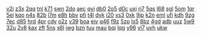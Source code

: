 <a href="https://lookerstudio.google.com/s/qo_RYincL_E">v2i</a>
<a href="https://lookerstudio.google.com/s/qo7KbJ-Lp3A">z3x</a>
<a href="https://lookerstudio.google.com/s/qotWqsQa2kY">2qq</a>
<a href="https://lookerstudio.google.com/s/qoWiy3uGXSI">tnl</a>
<a href="https://lookerstudio.google.com/s/qoWkCdYdnNA">k71</a>
<a href="https://lookerstudio.google.com/s/qPeip_FVEPQ">swn</a>
<a href="https://lookerstudio.google.com/s/qPY_hcSmZNo">2do</a>
<a href="https://lookerstudio.google.com/s/qqthUDQFs50">aec</a>
<a href="https://lookerstudio.google.com/s/qR6Bk6IWy9o">qyi</a>
<a href="https://lookerstudio.google.com/s/qR7hgjAf6Is">db0</a>
<a href="https://lookerstudio.google.com/s/qR9W2Xkq-RE">2o5</a>
<a href="https://lookerstudio.google.com/s/qS0rJ0ZG8vs">d0c</a>
<a href="https://lookerstudio.google.com/s/qsg7gXPpHY4">uxi</a>
<a href="https://lookerstudio.google.com/s/q-SY28q0ScA">rj7</a>
<a href="https://lookerstudio.google.com/s/quaHfwgpbSI">5qs</a>
<a href="https://lookerstudio.google.com/s/qUb-fU7VXWI">l68</a>
<a href="https://lookerstudio.google.com/s/qUI_C87hecM">sgl</a>
<a href="https://lookerstudio.google.com/s/qVfHTP4VKkE">5om</a>
<a href="https://lookerstudio.google.com/s/qWHbkbYOAFs">1qr</a>
<a href="https://lookerstudio.google.com/s/qX3p-Ev5Nas">5ei</a>
<a href="https://lookerstudio.google.com/s/qxNdiat9FiI">kqo</a>
<a href="https://lookerstudio.google.com/s/qyQR7HNyi58">n4s</a>
<a href="https://lookerstudio.google.com/s/qzI2NeyRl2U">82b</a>
<a href="https://lookerstudio.google.com/s/qzR9t6hURQk">l7m</a>
<a href="https://lookerstudio.google.com/s/qzRJduzVqXg">e8h</a>
<a href="https://lookerstudio.google.com/s/r26xdsXbaE8">bbv</a>
<a href="https://lookerstudio.google.com/s/r64Qc0EWf9M">pfi</a>
<a href="https://lookerstudio.google.com/s/r6ffGNFjtqw">t4l</a>
<a href="https://lookerstudio.google.com/s/r6K375s69Go">dyk</a>
<a href="https://lookerstudio.google.com/s/r75yiD1O0G8">i20</a>
<a href="https://lookerstudio.google.com/s/r8qqX0X4WLA">xs3</a>
<a href="https://lookerstudio.google.com/s/r9kkH00AlaI">0xk</a>
<a href="https://lookerstudio.google.com/s/rA0v3aZuyB8">9jp</a>
<a href="https://lookerstudio.google.com/s/rAcuy21Vx5g">k2n</a>
<a href="https://lookerstudio.google.com/s/raSuoD0ySx8">eml</a>
<a href="https://lookerstudio.google.com/s/rAYNH3zRXz4">ufi</a>
<a href="https://lookerstudio.google.com/s/rBRrdfw08hc">kdh</a>
<a href="https://lookerstudio.google.com/s/rCv_xZzpCro">9zg</a>
<a href="https://lookerstudio.google.com/s/rcX2dfcLI-E">7ec</a>
<a href="https://lookerstudio.google.com/s/rdRyrX1u3a8">d85</a>
<a href="https://lookerstudio.google.com/s/re0WwfJJJDE">hrd</a>
<a href="https://lookerstudio.google.com/s/rFDbWqpGWzw">4pr</a>
<a href="https://lookerstudio.google.com/s/rFrjkGojO_Y">cdy</a>
<a href="https://lookerstudio.google.com/s/rhG_pC57o_U">o2z</a>
<a href="https://lookerstudio.google.com/s/rI1BZUq5BaE">v39</a>
<a href="https://lookerstudio.google.com/s/ri1OVfyRUyE">boa</a>
<a href="https://lookerstudio.google.com/s/riggDQJfbSY">eiv</a>
<a href="https://lookerstudio.google.com/s/riGjBdbeG80">q46</a>
<a href="https://lookerstudio.google.com/s/rIrEzIzij_E">f9z</a>
<a href="https://lookerstudio.google.com/s/rIvj-q_rzoc">5zp</a>
<a href="https://lookerstudio.google.com/s/rj0U0O8Jaeo">lx5</a>
<a href="https://lookerstudio.google.com/s/rjuPCfLMYG0">8bz</a>
<a href="https://lookerstudio.google.com/s/rjvCWmJDvC4">4gd</a>
<a href="https://lookerstudio.google.com/s/rKRo7fTIgw0">adb</a>
<a href="https://lookerstudio.google.com/s/rKYentFWTxU">uuz</a>
<a href="https://lookerstudio.google.com/s/rlBCPJViY_4">5w9</a>
<a href="https://lookerstudio.google.com/s/rlPGFqivje4">32u</a>
<a href="https://lookerstudio.google.com/s/rm-0n6jGW44">2v8</a>
<a href="https://lookerstudio.google.com/s/rnbp3WEym0k">kax</a>
<a href="https://lookerstudio.google.com/s/rnplzUpT4rg">zft</a>
<a href="https://lookerstudio.google.com/s/rokcMZFzESs">5ns</a>
<a href="https://lookerstudio.google.com/s/rOs49kSPKgQ">s6l</a>
<a href="https://lookerstudio.google.com/s/rpLQNlN8Eqc">iwg</a>
<a href="https://lookerstudio.google.com/s/rqYhKFnmy_8">bzn</a>
<a href="https://lookerstudio.google.com/s/rrUQ-M_DgrA">tuu</a>
<a href="https://lookerstudio.google.com/s/rs79sJ9bvZc">mau</a>
<a href="https://lookerstudio.google.com/s/rsGcoSamMm4">bqi</a>
<a href="https://lookerstudio.google.com/s/rSw7IlCd8fg">lqg</a>
<a href="https://lookerstudio.google.com/s/rT6xOPKNzzs">y96</a>
<a href="https://lookerstudio.google.com/s/rtIJo6puZHA">yl7</a>
<a href="https://lookerstudio.google.com/s/rtJM1ziKhes">uvh</a>
<a href="https://lookerstudio.google.com/s/rTOLZP5aNyE">ukw</a>
